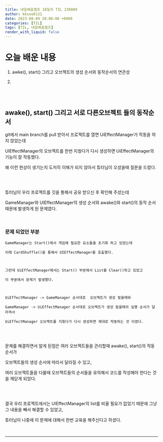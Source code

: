 ```yaml
---
title: 내일배움캠프 18일차 TIL 230809
author: kksoo0131
date: 2023-08-09 20:00:00 +0900
categories: [TIL]
tags: [TIL, 내일배움캠프]
render_with_liquid: false
---
```


# 오늘 배운 내용

1. awke(), start() 그리고 오브젝트의 생성 순서와 동작순서의 연관성

2. 
<br />
<br />

## awake(), start() 그리고 서로 다른오브젝트 들의 동작순서

git에서 main branch를 pull 받아서 프로젝트를 열면 UiEffectManager가 작동을 하지 않았는데

UIEffectManager의 오브젝트를 한번 지웠다가 다시 생성하면 UiEffectManager의 기능이 잘 작동했다.

왜 이런 현상이 생기는지 도저히 이해가 되지 않아서 튜터님이 오셨을때 질문을 드렸다.

<br/>
<br/>


튜터님이 우리 프로젝트를 깃을 통해서 공유 받으신 후 확인해 주셨는데

GameManager와 UIEffectManager의 생성 순서와 awake()와 start()의 동작 순서 때문에 발생하게 된 문제였다.

<br/>

### 문제 되었던 부분


    GameManager는 Start()에서 게임에 필요한 요소들을 초기화 하고 있었는데

    이때 CardShuffle()을 통해서 UIEffectManager를 호출했다.

    

    그런데 UiEffectManager에서는 Start() 부분에서 List를 Clear()하고 있었고

    이 부분에서 문제가 발생했다. 

    

    UiEffectManager -> GameManager 순서대로  오브젝트가 생성 됬을때와

    GameManager -> UiEffectManager 순서대로 오브젝트가 생성 됬을때의 실행 순서가 달라져서

    UiEffectManager 오브젝트를 지웠다가 다시 생성하면 제대로 작동하는 것 이였다.

<br />
<br/>

문제를 해결하면서 알게 된점은 여러 오브젝트들을 관리할때 awake(), start()의 작동 순서가

오브젝트들의 생성 순서에 따라서 달라질 수 있고, 

여러 오브젝트들을 다룰때 오브젝트들의 순서들을 유의해서 코드를 작성해야 한다는 것을 깨닫게 되었다.

<br />
<br/>

결국 우리 프로젝트에서는 UIEffectManager의 list를 비울 필요가 없었기 때문에 그냥 그 내용을 빼서 해결할 수 있었고, 

튜터님이 나중에 이 문제에 대해서 한번 교육을 해주신다고 하셨다.

<br/>

 ---